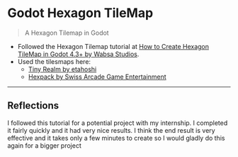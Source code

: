 # Godot Hexagon TileMap 

> A Hexagon Tilemap in Godot


- Followed the Hexagon Tilemap tutorial at [How to Create Hexagon TileMap in Godot 4.3+ by Wabsa Studios](https://www.youtube.com/watch?v=v55h6hTFWLw). 
- Used the tilesmaps here:
  - [Tiny Realm by etahoshi](https://etahoshi.itch.io/tiny-realm-hex)
  - [Hexpack by Swiss Arcade Game Entertainment](https://phoenix1291.itch.io/hexapack)
 

---
## Reflections
I followed this tutorial for a potential project with my internship. I completed it fairly quickly and it had very nice results.
I think the end result is very effective and it takes only a few minutes to create so I would gladly do this again for a bigger project
